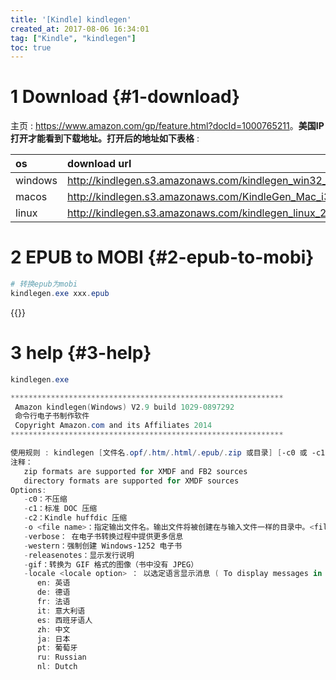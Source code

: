 ```yaml
---
title: '[Kindle] kindlegen'
created_at: 2017-08-06 16:34:01
tag: ["Kindle", "kindlegen"]
toc: true
---
```



# 1 Download {#1-download}

主页 : <https://www.amazon.com/gp/feature.html?docId=1000765211>。**美国IP打开才能看到下载地址。打开后的地址如下表格** : 

| os      | download url                                                             |
| :------ | :----------------------------------------------------------------------- |
| windows | <http://kindlegen.s3.amazonaws.com/kindlegen_win32_v2_9.zip>             |
| macos   | <http://kindlegen.s3.amazonaws.com/KindleGen_Mac_i386_v2_9.zip>          |
| linux   | <http://kindlegen.s3.amazonaws.com/kindlegen_linux_2.6_i386_v2_9.tar.gz> |


# 2 EPUB to MOBI {#2-epub-to-mobi}


```powershell
# 转换epub为mobi
kindlegen.exe xxx.epub
```

{{<highlight-file file="epub-to-mobi.bat"  lang="cmd">}}

# 3 help {#3-help}

```powershell
kindlegen.exe

*************************************************************
 Amazon kindlegen(Windows) V2.9 build 1029-0897292
 命令行电子书制作软件
 Copyright Amazon.com and its Affiliates 2014
*************************************************************

使用规则 : kindlegen [文件名.opf/.htm/.html/.epub/.zip 或目录] [-c0 或 -c1 或 c2] [-verbose] [-western] [-o <文件名>]
注释：
   zip formats are supported for XMDF and FB2 sources
   directory formats are supported for XMDF sources
Options:
   -c0：不压缩
   -c1：标准 DOC 压缩
   -c2：Kindle huffdic 压缩
   -o <file name>：指定输出文件名。输出文件将被创建在与输入文件一样的目录中。<file name> 不应该包含目录路径。
   -verbose： 在电子书转换过程中提供更多信息
   -western：强制创建 Windows-1252 电子书
   -releasenotes：显示发行说明
   -gif：转换为 GIF 格式的图像（书中没有 JPEG）
   -locale <locale option> ： 以选定语言显示消息 ( To display messages in selected language )
      en: 英语
      de: 德语
      fr: 法语
      it: 意大利语
      es: 西班牙语人
      zh: 中文
      ja: 日本
      pt: 葡萄牙
      ru: Russian
      nl: Dutch
```
